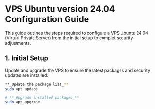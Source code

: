 # VPS Ubuntu version 24.04 Configuration Guide

This guide outlines the steps required to configure a VPS Ubuntu 24.04 (Virtual Private Server) from the initial setup to complet security adjustments.

## 1. Initial Setup

Update and upgrade the VPS to ensure the latest packages and security updates are installed.

```bash
**_Update the package list_**
sudo apt update

# **_Upgrade installed packages_**
sudo apt upgrade
